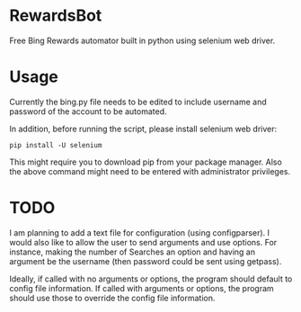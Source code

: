 RewardsBot
==========

Free Bing Rewards automator built in python using selenium web driver.


Usage
=====

Currently the bing.py file needs to be edited to include username and password of the account to be automated.

In addition, before running the script, please install selenium web driver:

    pip install -U selenium

This might require you to download pip from your package manager. Also the above command might need to be entered with administrator privileges.

TODO
====

I am planning to add a text file for configuration (using configparser). I would also like to allow the user to send arguments and use options. For instance, making the number of Searches an option and having an argument be the username (then password could be sent using getpass).

Ideally, if called with no arguments or options, the program should default to config file information. If called with arguments or options, the program should use those to override the config file information.
